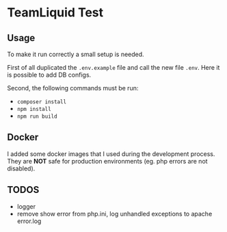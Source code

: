# TeamLiquid Test

## Usage
To make it run correctly a small setup is needed.

First of all duplicated the `.env.example` file and call the new file `.env`.
Here it is possible to add DB configs.

Second, the following commands must be run:
- `composer install`
- `npm install`
- `npm run build`

## Docker
I added some docker images that I used during the development process.
They are **NOT** safe for production environments (eg. php errors are not disabled).

## TODOS
- logger
- remove show error from php.ini, log unhandled exceptions to apache error.log
